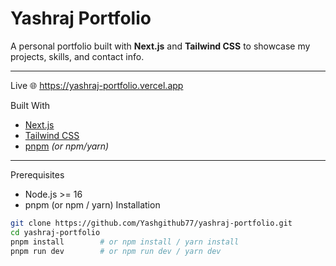 # Yashraj Portfolio

A personal portfolio built with **Next.js** and **Tailwind CSS** to showcase my projects, skills, and contact info.

---

Live 
🌐 https://yashraj-portfolio.vercel.app



Built With
- [Next.js](https://nextjs.org/)
- [Tailwind CSS](https://tailwindcss.com/)
- [pnpm](https://pnpm.io/) *(or npm/yarn)*

---

Prerequisites
- Node.js >= 16
- pnpm (or npm / yarn)
Installation

```bash
git clone https://github.com/Yashgithub77/yashraj-portfolio.git
cd yashraj-portfolio
pnpm install        # or npm install / yarn install
pnpm run dev        # or npm run dev / yarn dev
